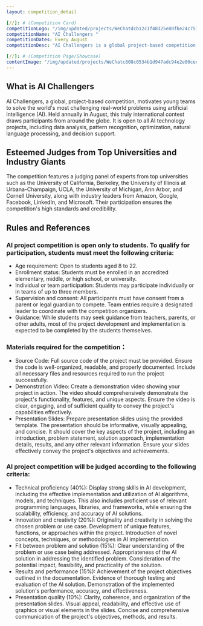 ```yaml
---
layout: competition_detail

[//]: # (Competition Card)
competitionLogo: "/img/updated/projects/WeChatdcb12c1f48325e80fbe24c7513e0be3b.png"
competitionName: "AI Challengers "
competitionDates: Every August
competitionDesc: "AI Challengers is a global project-based competition that aims to encourage teams of young people to use artificial intelligence (AI) to solve the world's toughest practical problems."

[//]: # (Competition Page/Showcase)
contentImage: "/img/updated/projects/WeChatc808c0534b1d947adc94e2e00ceda08c.png"
---
```


## What is AI Challengers

AI Challengers, a global, project-based competition, motivates young teams to solve the world's most challenging real-world problems using artificial intelligence (AI). Held annually in August, this truly international contest draws participants from around the globe. It is open to all AI technology projects, including data analysis, pattern recognition, optimization, natural language processing, and decision support.


## Esteemed Judges from Top Universities and Industry Giants

The competition features a judging panel of experts from top universities such as the University of California, Berkeley, the University of Illinois at Urbana-Champaign, UCLA, the University of Michigan, Ann Arbor, and Cornell University, along with industry leaders from Amazon, Google, Facebook, LinkedIn, and Microsoft. Their participation ensures the competition's high standards and credibility.

## Rules and References

### AI project competition is open only to students. To qualify for participation, students must meet the following criteria:

+ Age requirement: Open to students aged 8 to 22.
+ Enrollment status: Students must be enrolled in an accredited elementary, middle, or high school, or university.
+ Individual or team participation: Students may participate individually or in teams of up to three members.
+ Supervision and consent: All participants must have consent from a parent or legal guardian to compete. Team entries require a designated leader to coordinate with the competition organizers.
+ Guidance: While students may seek guidance from teachers, parents, or other adults, most of the project development and implementation is expected to be completed by the students themselves.

### Materials required for the competition：

+ Source Code: Full source code of the project must be provided. Ensure the code is well-organized, readable, and properly documented. Include all necessary files and resources required to run the project successfully.
+ Demonstration Video: Create a demonstration video showing your project in action. The video should comprehensively demonstrate the project's functionality, features, and unique aspects. Ensure the video is clear, engaging, and of sufficient quality to convey the project's capabilities effectively.
+ Presentation Slides: Prepare presentation slides using the provided template. The presentation should be informative, visually appealing, and concise. It should cover the key aspects of the project, including an introduction, problem statement, solution approach, implementation details, results, and any other relevant information. Ensure your slides effectively convey the project's objectives and achievements.

### AI project competition will be judged according to the following criteria:

+ Technical proficiency (40%): Display strong skills in AI development, including the effective implementation and utilization of AI algorithms, models, and techniques. This also includes proficient use of relevant programming languages, libraries, and frameworks, while ensuring the scalability, efficiency, and accuracy of AI solutions.
+ Innovation and creativity (20%): Originality and creativity in solving the chosen problem or use case. Development of unique features, functions, or approaches within the project. Introduction of novel concepts, techniques, or methodologies in AI implementation.
+ Fit between problem and solution (15%): Clear understanding of the problem or use case being addressed. Appropriateness of the AI solution in addressing the identified problem. Consideration of the potential impact, feasibility, and practicality of the solution.
+ Results and performance (15%): Achievement of the project objectives outlined in the documentation. Evidence of thorough testing and evaluation of the AI solution. Demonstration of the implemented solution's performance, accuracy, and effectiveness.
+ Presentation quality (10%): Clarity, coherence, and organization of the presentation slides. Visual appeal, readability, and effective use of graphics or visual elements in the slides. Concise and comprehensive communication of the project's objectives, methods, and results.


